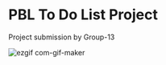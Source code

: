 # PBL To Do List Project
Project submission by Group-13

![ezgif com-gif-maker](https://user-images.githubusercontent.com/53134200/157240552-6b1742c6-b274-465c-aced-8da711bc25d3.gif)

